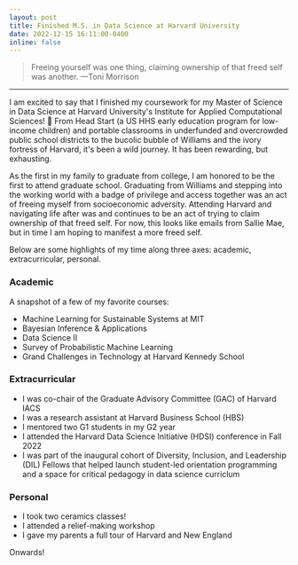 ```yaml
---
layout: post
title: Finished M.S. in Data Science at Harvard University 
date: 2022-12-15 16:11:00-0400
inline: false
---
```


> Freeing yourself was one thing, claiming ownership of that freed self was another.
—Toni Morrison

***

I am excited to say that I finished my coursework for my Master of Science in Data Science at Harvard University's Institute for Applied Computational Sciences! :tada: From Head Start (a US HHS early education program for low-income children) and portable classrooms in underfunded and overcrowded public school districts to the bucolic bubble of Williams and the ivory fortress of Harvard, it's been a wild journey. It has been rewarding, but exhausting. 

As the first in my family to graduate from college, I am honored to be the first to attend graduate school.  Graduating from Williams and stepping into the working world with a badge of privilege and access together was an act of freeing myself from socioeconomic adversity. Attending Harvard and navigating life after was and continues to be an act of trying to claim ownership of that freed self. For now, this looks like emails from Sallie Mae, but in time I am hoping to manifest a more freed self. 

Below are some highlights of my time along three axes: academic, extracurricular, personal. 

### Academic

A snapshot of a few of my favorite courses:

* Machine Learning for Sustainable Systems at MIT
* Bayesian Inference & Applications
* Data Science II
* Survey of Probabilistic Machine Learning
* Grand Challenges in Technology at Harvard Kennedy School 

### Extracurricular 

* I was co-chair of the Graduate Advisory Committee (GAC) of Harvard IACS
* I was a research assistant at Harvard Business School (HBS)
* I mentored two G1 students in my G2 year
* I attended the Harvard Data Science Initiative (HDSI) conference in Fall 2022
* I was part of the inaugural cohort of Diversity, Inclusion, and Leadership (DIL) Fellows that helped launch student-led orientation programming and a space for critical pedagogy in data science curriclum

### Personal 
* I took two ceramics classes!
* I attended a relief-making workshop 
* I gave my parents a full tour of Harvard and New England

Onwards! 
